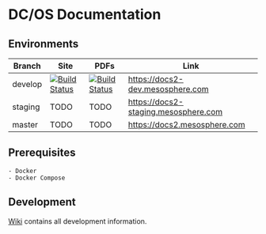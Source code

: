 # DC/OS Documentation

## Environments

| Branch | Site | PDFs | Link |
| ------ | ---- | ---- | ---- |
| develop | [![Build Status](https://jenkins-docs.mesosphere.com/buildStatus/icon?job=dcos-docs-site-develop)](https://jenkins-docs.mesosphere.com/job/dcos-docs-site-develop) | [![Build Status](https://jenkins-docs.mesosphere.com/buildStatus/icon?job=dcos-docs-site-develop-pdf)](https://jenkins-docs.mesosphere.com/job/dcos-docs-site-develop-pdf) | <https://docs2-dev.mesosphere.com> |
| staging | TODO | TODO | <https://docs2-staging.mesosphere.com> |
| master | TODO | TODO | <https://docs2.mesosphere.com> |

## Prerequisites

    - Docker
    - Docker Compose

## Development

[Wiki](https://github.com/mesosphere/dcos-docs-site/wiki) contains all development information.
